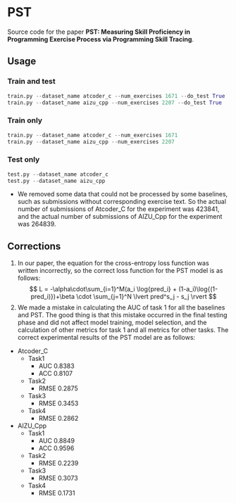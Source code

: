 # PST
Source code for the paper **PST: Measuring Skill Proficiency in Programming Exercise Process via Programming Skill Tracing**.

## Usage
### Train and test
```python
train.py --dataset_name atcoder_c --num_exercises 1671 --do_test True
train.py --dataset_name aizu_cpp --num_exercises 2207 --do_test True
```
### Train only
```python
train.py --dataset_name atcoder_c --num_exercises 1671
train.py --dataset_name aizu_cpp --num_exercises 2207
```
### Test only
```python
test.py --dataset_name atcoder_c
test.py --dataset_name aizu_cpp
```
- We removed some data that could not be processed by some baselines, such as submissions without corresponding exercise text. So the actual number of submissions of Atcoder_C for the experiment was 423841, and the actual number of submissions of AIZU_Cpp for the experiment was 264839.
## Corrections
1. In our paper, the equation for the cross-entropy loss function was written incorrectly, so the correct loss function for the PST model is as follows:
$$ L = -\alpha\cdot\sum_{i=1}^M(a_i \log{pred_i} + (1-a_i)\log{(1-pred_i)})+\beta \cdot \sum_{j=1}^N \lvert pred^s_j - s_j \rvert $$
2. We made a mistake in calculating the AUC of task 1 for all the baselines and PST. The good thing is that this mistake occurred in the final testing phase and did not affect model training, model selection, and the calculation of other metrics for task 1 and all metrics for other tasks. The correct experimental results of the PST model are as follows:
- Atcoder_C
  - Task1
    - AUC 0.8383
    - ACC 0.8107
  - Task2
    - RMSE 0.2875
  - Task3
    - RMSE 0.3453
  - Task4
    - RMSE 0.2862
- AIZU_Cpp
  - Task1
    - AUC 0.8849
    - ACC 0.9596
  - Task2
    - RMSE 0.2239
  - Task3
    - RMSE 0.3073
  - Task4
    - RMSE 0.1731
